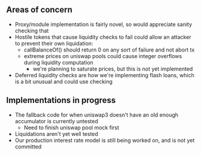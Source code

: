 ## Areas of concern

* Proxy/module implementation is fairly novel, so would appreciate sanity checking that
* Hostile tokens that cause liquidity checks to fail could allow an attacker to prevent their own liquidation:
  * callBalanceOf() should return 0 on any sort of failure and not abort tx
  * extreme prices on uniswap pools could cause integer overflows during liquidity computation
    * we're planning to saturate prices, but this is not yet implemented
* Deferred liquidity checks are how we're implementing flash loans, which is a bit unusual and could use checking

## Implementations in progress

* The fallback code for when uniswap3 doesn't have an old enough accumulator is currently untested
  * Need to finish uniswap pool mock first
* Liquidations aren't yet well tested
* Our production interest rate model is still being worked on, and is not yet committed
